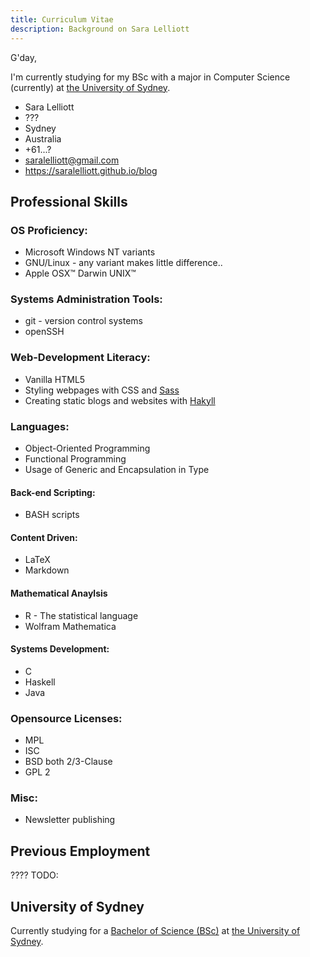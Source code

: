 ```yaml
---
title: Curriculum Vitae
description: Background on Sara Lelliott
---
```


G'day,

I'm currently studying for my BSc with a major in Computer Science (currently)
at [the University of Sydney][uni].


<aside class="right">
    <ul class="vcard">
      <li class="fn">Sara Lelliott</li>
      <li class="nickname">???</li>
      <li class="locality">Sydney</li>
      <li class="country-name">Australia</li>
      <li class="tel">+61...?</li>
      <li><a href="mailto:seraphinekitten@gmail.com" class="email">
      saralelliott@gmail.com</a></li>
      <li><a class="url" href="https://saralelliott.github.io/blog">
      https://saralelliott.github.io/blog</a></li>
    </ul>
</aside>


Professional Skills
-------------------

### OS Proficiency:

 * Microsoft Windows NT variants
 * GNU/Linux - any variant makes little difference..
 * Apple OSX™ Darwin UNIX™

### Systems Administration Tools:

 * git - version control systems
 * openSSH

### Web-Development Literacy:

 * Vanilla HTML5
 * Styling webpages with CSS and [Sass][]
 * Creating static blogs and websites with [Hakyll][]

### Languages:

 * Object-Oriented Programming
 * Functional Programming
 * Usage of Generic and Encapsulation in Type

#### Back-end Scripting:

 * BASH scripts

#### Content Driven:

 * LaTeX
 * Markdown

#### Mathematical Anaylsis

 * R - The statistical language
 * Wolfram Mathematica

#### Systems Development:

 * C
 * Haskell
 * Java

### Opensource Licenses:

 * MPL
 * ISC
 * BSD both 2/3-Clause
 * GPL 2

### Misc:

 * Newsletter publishing


Previous Employment
-------------------

???? TODO:


University of Sydney
--------------------

Currently studying for a [Bachelor of Science (BSc)][BSc]
at [the University of Sydney](http://www.sydney.edu.au).


<!-- links -->

[uni]: #university-of-sydney

[BSc]: ..

[Sass]: http://sass-lang.com/
[Hakyll]: http://jaspervdj.be/hakyll/
[Arch]: https://www.archlinux.org/
